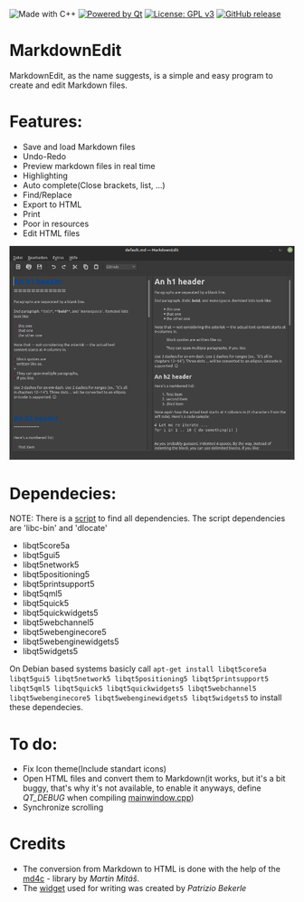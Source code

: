 ![Made with C++](https://forthebadge.com/images/badges/made-with-c-plus-plus.svg)
[![Powered by Qt](https://forthebadge.com/images/badges/powered-by-qt.svg)](https://qt.io)
[![License: GPL v3](https://img.shields.io/badge/License-GPLv3-blue.svg)](https://www.gnu.org/licenses/gpl-3.0)
[![GitHub release](https://img.shields.io/github/release/software-made-easy/MarkdownEdit.svg)](https://github.com/software-made-easy/MarkdownEdit/releases/)


# MarkdownEdit

MarkdownEdit, as the name suggests, is a simple and easy program to create and edit Markdown files.

# Features:

- Save and load Markdown files
- Undo-Redo
- Preview markdown files in real time
- Highlighting
- Auto complete(Close brackets, list, ...)
- Find/Replace
- Export to HTML
- Print
- Poor in resources
- Edit HTML files

![Example](doc/images/Example.png)

# Dependecies:
NOTE: There is a [script](scripts/requirements.sh) to find all dependencies. The script dependencies are 'libc-bin' and 'dlocate'

- libqt5core5a
- libqt5gui5
- libqt5network5
- libqt5positioning5
- libqt5printsupport5
- libqt5qml5
- libqt5quick5
- libqt5quickwidgets5
- libqt5webchannel5
- libqt5webenginecore5
- libqt5webenginewidgets5
- libqt5widgets5

On Debian based systems basicly call `apt-get install libqt5core5a libqt5gui5 libqt5network5 libqt5positioning5 libqt5printsupport5 libqt5qml5 libqt5quick5 libqt5quickwidgets5 libqt5webchannel5 libqt5webenginecore5 libqt5webenginewidgets5 libqt5widgets5` to install these dependecies.

# To do:

- Fix Icon theme(Include standart icons)
- Open HTML files and convert them to Markdown(it works, but it's a bit buggy, that's why it's not available, to enable it anyways, define _QT_DEBUG_ when compiling [mainwindow.cpp](mainwindow.cpp))
- Synchronize scrolling

# Credits

- The conversion from Markdown to HTML is done with the help of the [md4c](https://github.com/mity/md4c) - library by _Martin Mitáš_.
- The [widget](https://github.com/pbek/qmarkdowntextedit) used for writing was created by _Patrizio Bekerle_